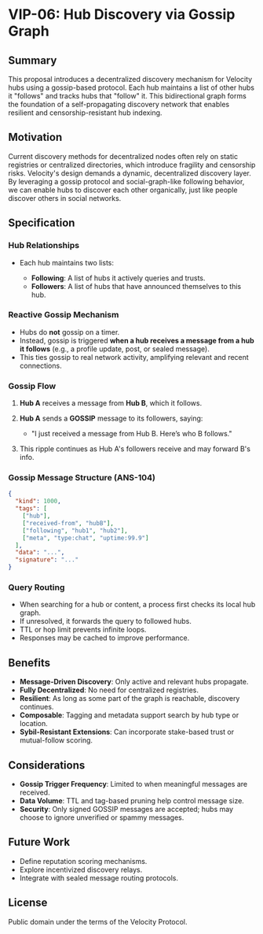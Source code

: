 # VIP-06: Hub Discovery via Gossip Graph

## Summary

This proposal introduces a decentralized discovery mechanism for Velocity hubs using a gossip-based protocol. Each hub maintains a list of other hubs it "follows" and tracks hubs that "follow" it. This bidirectional graph forms the foundation of a self-propagating discovery network that enables resilient and censorship-resistant hub indexing.

## Motivation

Current discovery methods for decentralized nodes often rely on static registries or centralized directories, which introduce fragility and censorship risks. Velocity's design demands a dynamic, decentralized discovery layer. By leveraging a gossip protocol and social-graph-like following behavior, we can enable hubs to discover each other organically, just like people discover others in social networks.

## Specification

### Hub Relationships

* Each hub maintains two lists:

  * **Following**: A list of hubs it actively queries and trusts.
  * **Followers**: A list of hubs that have announced themselves to this hub.

### Reactive Gossip Mechanism

* Hubs do **not** gossip on a timer.
* Instead, gossip is triggered **when a hub receives a message from a hub it follows** (e.g., a profile update, post, or sealed message).
* This ties gossip to real network activity, amplifying relevant and recent connections.

### Gossip Flow

1. **Hub A** receives a message from **Hub B**, which it follows.
2. **Hub A** sends a **GOSSIP** message to its followers, saying:

   * "I just received a message from Hub B. Here’s who B follows."
3. This ripple continues as Hub A's followers receive and may forward B's info.

### Gossip Message Structure (ANS-104)

```json
{
  "kind": 1000,
  "tags": [
    ["hub"],
    ["received-from", "hubB"],
    ["following", "hub1", "hub2"],
    ["meta", "type:chat", "uptime:99.9"]
  ],
  "data": "...",
  "signature": "..."
}
```

### Query Routing

* When searching for a hub or content, a process first checks its local hub graph.
* If unresolved, it forwards the query to followed hubs.
* TTL or hop limit prevents infinite loops.
* Responses may be cached to improve performance.

## Benefits

* **Message-Driven Discovery**: Only active and relevant hubs propagate.
* **Fully Decentralized**: No need for centralized registries.
* **Resilient**: As long as some part of the graph is reachable, discovery continues.
* **Composable**: Tagging and metadata support search by hub type or location.
* **Sybil-Resistant Extensions**: Can incorporate stake-based trust or mutual-follow scoring.

## Considerations

* **Gossip Trigger Frequency**: Limited to when meaningful messages are received.
* **Data Volume**: TTL and tag-based pruning help control message size.
* **Security**: Only signed GOSSIP messages are accepted; hubs may choose to ignore unverified or spammy messages.

## Future Work

* Define reputation scoring mechanisms.
* Explore incentivized discovery relays.
* Integrate with sealed message routing protocols.

## License

Public domain under the terms of the Velocity Protocol.

